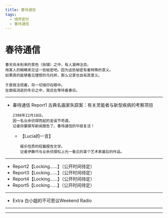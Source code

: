 ```yaml
---
title: 春待通信
tags:
  - 境界密抄
  - 春待通信
---
```


# 春待通信


    春天尚未到来的景色（街镇）之中，有人凝神注目。
    用某人的眼睛来见证一些秘密吧。因为这些秘密有着特殊的意义。
    如果真的能够看见理想的乌托邦，那么记录也自有其意义。

    于是我注视着，将一切烙印在眼中。
    在面临消逝的冬日之中，我还在等待着春日。

---

- 春待通信 Report1 古典名画家失踪案：有关灵能者与新型疾病的考察项目


      2398年12月18日。
      因一名业余侦探而起的圣诞节奇遇。
      记者将要撰写新闻报告了。春待通信的华丽复活！


  - 【Lucia的一言】

        娱乐性质的短篇报告文学。
        记者伊藤巧与业余侦探松上光一看见的某个艺术家最后的作品。

---

- Report2【Locking……】（公开时间待定）
- Report3【Locking……】（公开时间待定）
- Report4【Locking……】（公开时间待定）
- Report5【Locking……】（公开时间待定）

---

- Extra 白小姐的不可思议Weekend Radio

---
---
